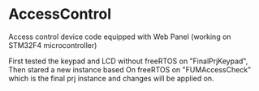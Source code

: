 # AccessControl
Access control device code equipped with Web Panel (working on STM32F4 microcontroller)

First tested the keypad and LCD without freeRTOS on "FinalPrjKeypad", Then stared a new instance based On freeRTOS on "FUMAccessCheck" which is the final prj instance and changes will be applied on.
